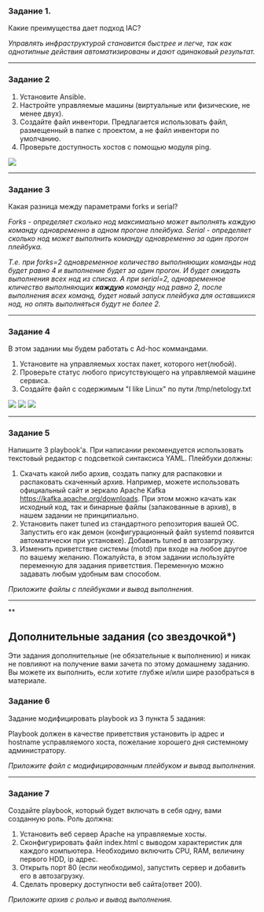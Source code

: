 ### Задание 1. 

Какие преимущества дает подход IAC?

*Управлять инфраструктурой становится быстрее и легче, так как однотипные действия автоматизированы и дают одинаковый результат.*

---

### Задание 2 

1. Установите Ansible.
2. Настройте управляемые машины (виртуальные или физические, не менее двух).
3. Создайте файл инвентори. Предлагается использовать файл, размещенный в папке с проектом, а не файл инвентори по умолчанию.
4. Проверьте доступность хостов с помощью модуля ping.


![](https://github.com/guillotine666/nah/blob/7.1/virtualization/homeworks/tmp/7-1/7.1.2.png)

---

### Задание 3

Какая разница между параметрами forks и serial?


*Forks - определяет сколько нод максимально может выполнять каждую команду одновременно в одном прогоне плейбука.
Serial - определяет сколько нод может выполнить команду одновременно за один прогон плейбука.*

*Т.е. при forks=2 одновременное количество выполняющих команды нод будет равно 4 и выполнение будет за один прогон. И будет ожидать выполнения всех нод из списка.
А при serial=2, одновременное кличество выполняющих **каждую** команду нод равно 2, после выполнения всех команд, будет новый запуск плейбука для оставшихся нод, но опять выполняться будут не более 2.*

---

### Задание 4 

В этом задании мы будем работать с Ad-hoc коммандами.

1. Установите на управляемых хостах пакет, которого нет(любой).
2. Проверьте статус любого присутствующего на управляемой машине сервиса. 
3. Создайте файл с содержимым "I like Linux" по пути /tmp/netology.txt

 
![](https://github.com/guillotine666/nah/blob/7.1/virtualization/homeworks/tmp/7-1/7.1.4.2.png)
![](https://github.com/guillotine666/nah/blob/7.1/virtualization/homeworks/tmp/7-1/7.1.4.1.png)
![](https://github.com/guillotine666/nah/blob/7.1/virtualization/homeworks/tmp/7-1/7.1.4.3.png)

---

### Задание 5

Напишите 3 playbook'a. При написании рекомендуется использовать текстовый редактор с подсветкой синтаксиса YAML.
Плейбуки должны: 
1. Скачать какой либо архив, создать папку для распаковки и распаковать скаченный архив. Например, можете использовать официальный сайт и зеркало Apache Kafka https://kafka.apache.org/downloads. При этом можно качать как исходный код, так и бинарные файлы (запакованные в архив), в нашем задании не принципиально.
2. Установить пакет tuned из стандартного репозитория вашей ОС. Запустить его как демон (конфигурационный файл systemd появится автоматически при установке). Добавить tuned в автозагрузку.
3. Изменить приветствие системы (motd) при входе на любое другое по вашему желанию. Пожалуйста, в этом задании используйте переменную для задания приветствия. Переменную можно задавать любым удобным вам способом.

*Приложите файлы с плейбуками и вывод выполнения.*

 ---
 
**

## Дополнительные задания (со звездочкой*)
Эти задания дополнительные (не обязательные к выполнению) и никак не повлияют на получение вами зачета по этому домашнему заданию. Вы можете их выполнить, если хотите глубже и/или шире разобраться в материале.


### Задание 6

Задание модифицировать playbook из 3 пункта 5 задания: 

Playbook должен в качестве приветствия установить ip адрес и hostname усправляемого хоста, пожелание хорошего дня системному администратору. 

*Приложите файл с модифицированным плейбуком и вывод выполнения.*

 ---

### Задание 7

Создайте playbook, который будет включать в себя одну, вами созданную роль.
Роль должна:

1. Установить веб сервер Apache на управляемые хосты.
2. Сконфигурировать файл index.html c выводом характеристик для каждого компьютера. Необходимо включить CPU, RAM, величину первого HDD, ip адрес.
3. Открыть порт 80 (если необходимо), запустить сервер и добавить его в автозагрузку.
4. Сделать проверку доступности веб сайта(ответ 200).

*Приложите архив с ролью и вывод выполнения.*


